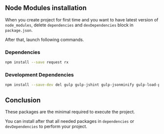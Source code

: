 ## Node Modules installation

When you create project for first time and you want to have latest version of `node_modules`, delete `dependencies` and `devDependencies` block in `package.json`.

After that, launch following commands.

### Dependencies

```sh
npm install --save request rx
```

### Development Dependencies

```sh
npm install --save-dev del gulp gulp-jshint gulp-jsonminify gulp-load-plugins gulp-size gulp-uglify jshint jshint-stylish require-dir uglify-save-license gulp-babel coveralls babel-preset-es2015 mocha unit.js istanbul@1.0.0-alpha.2 gulp-sourcemaps gulp-filter
```

## Conclusion

These packages are the minimal required to execute the project.

You can install after that all needed packages in `dependencies` or `devDependencies` to perform your project.